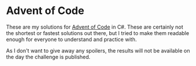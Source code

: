 # Advent of Code

These are my solutions for [Advent of Code](https://adventofcode.com/) in C#. These are certainly not the shortest or fastest solutions out there, but I tried to make them readable enough for everyone to understand and practice with.

As I don't want to give away any spoilers, the results will not be available on the day the challenge is published.
